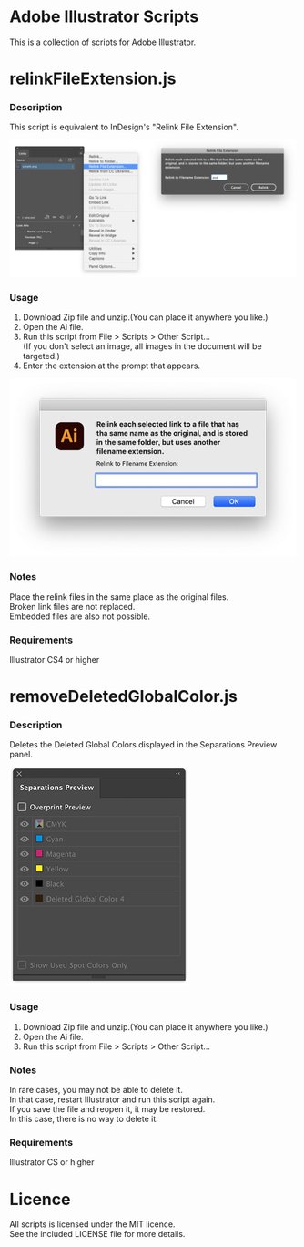 # Adobe Illustrator Scripts
This is a collection of scripts for Adobe Illustrator.


# relinkFileExtension.js

### Description
This script is equivalent to InDesign's "Relink File Extension".

![InDesign's Relink File Extension](images/InDesign_Relink_File_Extension.png)

### Usage
1. Download Zip file and unzip.(You can place it anywhere you like.)
2. Open the Ai file.
3. Run this script from File > Scripts > Other Script...  
   (If you don't select an image, all images in the document will be targeted.)
4. Enter the extension at the prompt that appears.

![Relink File Extension](images/relinkFileExtension.png)

### Notes
Place the relink files in the same place as the original files.  
Broken link files are not replaced.  
Embedded files are also not possible.

### Requirements
Illustrator CS4 or higher



# removeDeletedGlobalColor.js

### Description
Deletes the Deleted Global Colors displayed in the Separations Preview panel.  

![Remove Deleted Global Color](images/removeDeletedGlobalColor.png)


### Usage
1. Download Zip file and unzip.(You can place it anywhere you like.)
2. Open the Ai file.
3. Run this script from File > Scripts > Other Script...


### Notes
In rare cases, you may not be able to delete it.  
In that case, restart Illustrator and run this script again.  
If you save the file and reopen it, it may be restored.  
In this case, there is no way to delete it.


### Requirements
Illustrator CS or higher



# Licence
All scripts is licensed under the MIT licence.  
See the included LICENSE file for more details.  
